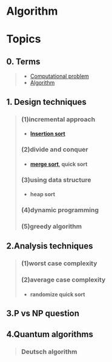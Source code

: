 # Algorithm
# Topics
## 0. Terms
> * [Computational problem](https://github.com/baehunsang/Algorithm---/wiki/Computational-Problem)
> * [Algorithm](https://github.com/baehunsang/Algorithm---/wiki/Algorithm)
## 1. Design techniques
> ### (1)incremental approach
> * #### [Insertion sort](https://github.com/baehunsang/Algorithm---/wiki/Insertion-sort)
> ### (2)divide and conquer
> * #### [merge sort](https://github.com/baehunsang/Algorithm---/wiki/Merge-sort), quick sort
> ### (3)using data structure
> * #### heap sort
> ### (4)dynamic programming
> ### (5)greedy algorithm
## 2.Analysis techniques 
> ### (1)worst case complexity
> ### (2)average case complexity
> * #### randomize quick sort
## 3.P vs NP question
## 4.Quantum algorithms
> ### Deutsch algorithm
